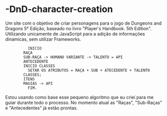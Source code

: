 # -DnD-character-creation
Um site com o objetivo de criar personagens para o jogo de Dungeons and Dragons 5° Edição, baseado no livro "Player's Handbook. 5th Edition". Utilizando unicamente de JavaScript para a adição de informações dinamicas, sem utilizar Frameworks.

              INICIO
            RAÇA
            SUB-RAÇA -> HUMANO VARIANTE -> TALENTO = API
            ANTECEDENTE
            INICIO CLASSES
              SETAR OS ATRIBUTOS = RAÇA + SUB + ATECEDENTE + TALENTO
            CLASSES;
            ITENS
            MAGIAS -> API
              FIM.
Estou usando como base esse pequeno algoritmo que eu criei para me guiar durante todo o processo. No momento atual as "Raças", "Sub-Raças" e "Antecedentes" já estão prontas.
